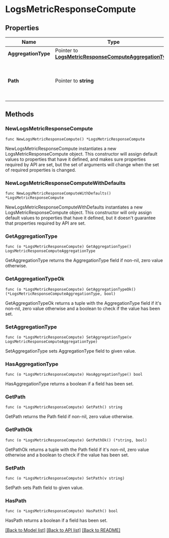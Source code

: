 # LogsMetricResponseCompute

## Properties

Name | Type | Description | Notes
---- | ---- | ----------- | ------
**AggregationType** | Pointer to [**LogsMetricResponseComputeAggregationType**](LogsMetricResponseComputeAggregationType.md) |  | [optional] 
**Path** | Pointer to **string** | The path to the value the log-based metric will aggregate on (only used if the aggregation type is a \&quot;distribution\&quot;). | [optional] 

## Methods

### NewLogsMetricResponseCompute

`func NewLogsMetricResponseCompute() *LogsMetricResponseCompute`

NewLogsMetricResponseCompute instantiates a new LogsMetricResponseCompute object.
This constructor will assign default values to properties that have it defined,
and makes sure properties required by API are set, but the set of arguments
will change when the set of required properties is changed.

### NewLogsMetricResponseComputeWithDefaults

`func NewLogsMetricResponseComputeWithDefaults() *LogsMetricResponseCompute`

NewLogsMetricResponseComputeWithDefaults instantiates a new LogsMetricResponseCompute object.
This constructor will only assign default values to properties that have it defined,
but it doesn't guarantee that properties required by API are set.

### GetAggregationType

`func (o *LogsMetricResponseCompute) GetAggregationType() LogsMetricResponseComputeAggregationType`

GetAggregationType returns the AggregationType field if non-nil, zero value otherwise.

### GetAggregationTypeOk

`func (o *LogsMetricResponseCompute) GetAggregationTypeOk() (*LogsMetricResponseComputeAggregationType, bool)`

GetAggregationTypeOk returns a tuple with the AggregationType field if it's non-nil, zero value otherwise
and a boolean to check if the value has been set.

### SetAggregationType

`func (o *LogsMetricResponseCompute) SetAggregationType(v LogsMetricResponseComputeAggregationType)`

SetAggregationType sets AggregationType field to given value.

### HasAggregationType

`func (o *LogsMetricResponseCompute) HasAggregationType() bool`

HasAggregationType returns a boolean if a field has been set.

### GetPath

`func (o *LogsMetricResponseCompute) GetPath() string`

GetPath returns the Path field if non-nil, zero value otherwise.

### GetPathOk

`func (o *LogsMetricResponseCompute) GetPathOk() (*string, bool)`

GetPathOk returns a tuple with the Path field if it's non-nil, zero value otherwise
and a boolean to check if the value has been set.

### SetPath

`func (o *LogsMetricResponseCompute) SetPath(v string)`

SetPath sets Path field to given value.

### HasPath

`func (o *LogsMetricResponseCompute) HasPath() bool`

HasPath returns a boolean if a field has been set.


[[Back to Model list]](../README.md#documentation-for-models) [[Back to API list]](../README.md#documentation-for-api-endpoints) [[Back to README]](../README.md)


